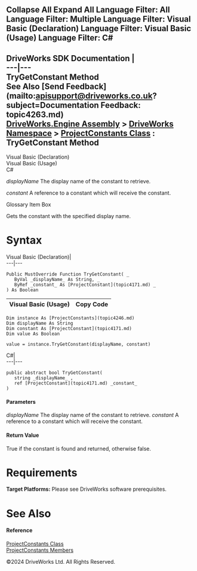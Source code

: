        

 Collapse All Expand All  Language Filter: All  Language Filter: Multiple  Language Filter: Visual Basic (Declaration) Language Filter: Visual Basic (Usage) Language Filter: C#  
---  
DriveWorks SDK Documentation  |   
---|---  
TryGetConstant Method   
See Also [Send Feedback](mailto:apisupport@driveworks.co.uk?subject=Documentation Feedback: topic4263.md)  
[DriveWorks.Engine Assembly](topic2156.md) > [DriveWorks Namespace](topic2159.md) > [ProjectConstants Class](topic4246.md) : TryGetConstant Method  
---  
  
Visual Basic (Declaration)    
Visual Basic (Usage)    
C# 

_displayName_
    The display name of the constant to retrieve.

_constant_
    A reference to a constant which will receive the constant.

Glossary Item Box

Gets the constant with the specified display name. 

# Syntax

Visual Basic (Declaration)|   
---|---  
      
    
    Public MustOverride Function TryGetConstant( _
       ByVal _displayName_ As String, _
       ByRef _constant_ As [ProjectConstant](topic4171.md) _
    ) As Boolean  
  
Visual Basic (Usage)| Copy Code  
---|---  
      
    
    Dim instance As [ProjectConstants](topic4246.md)
    Dim displayName As String
    Dim constant As [ProjectConstant](topic4171.md)
    Dim value As Boolean
     
    value = instance.TryGetConstant(displayName, constant)  
  
C#|   
---|---  
      
    
    public abstract bool TryGetConstant( 
       string _displayName_ ,
       ref [ProjectConstant](topic4171.md) _constant_
    )  
  
#### Parameters

 _displayName_
    The display name of the constant to retrieve.
_constant_
    A reference to a constant which will receive the constant.

#### Return Value

True if the constant is found and returned, otherwise false.

# Requirements

**Target Platforms:** Please see DriveWorks software prerequisites.

# See Also

#### Reference

[ProjectConstants Class](topic4246.md)   
[ProjectConstants Members](topic4247.md)

©2024 DriveWorks Ltd. All Rights Reserved.
